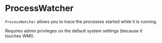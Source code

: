 ProcessWatcher
==============

`ProcessWatcher` allows you to trace the processes started while it is running.

Requires admin privileges on the default system settings (because it touches
WMI).
